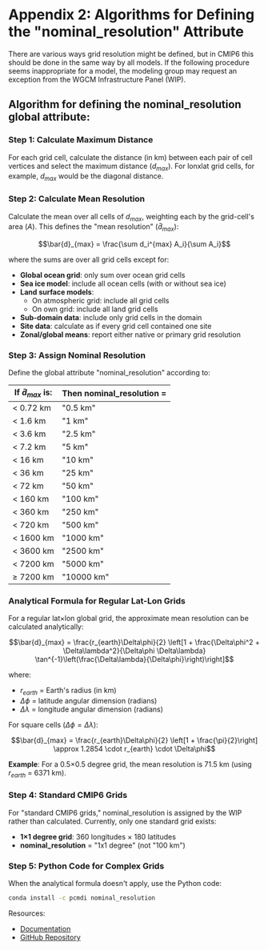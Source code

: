 # Appendix 2: Algorithms for Defining the "nominal_resolution" Attribute

There are various ways grid resolution might be defined, but in CMIP6 this should be done in the same way by all models. If the following procedure seems inappropriate for a model, the modeling group may request an exception from the WGCM Infrastructure Panel (WIP).

## Algorithm for defining the nominal_resolution global attribute:

### Step 1: Calculate Maximum Distance
For each grid cell, calculate the distance (in km) between each pair of cell vertices and select the maximum distance ($d_{max}$). For lonxlat grid cells, for example, $d_{max}$ would be the diagonal distance.

### Step 2: Calculate Mean Resolution
Calculate the mean over all cells of $d_{max}$, weighting each by the grid-cell's area ($A$). This defines the "mean resolution" ($\bar{d}_{max}$):

$$\bar{d}_{max} = \frac{\sum d_i^{max} A_i}{\sum A_i}$$

where the sums are over all grid cells except for:
- **Global ocean grid**: only sum over ocean grid cells
- **Sea ice model**: include all ocean cells (with or without sea ice)
- **Land surface models**: 
  - On atmospheric grid: include all grid cells
  - On own grid: include all land grid cells
- **Sub-domain data**: include only grid cells in the domain
- **Site data**: calculate as if every grid cell contained one site
- **Zonal/global means**: report either native or primary grid resolution

### Step 3: Assign Nominal Resolution
Define the global attribute "nominal_resolution" according to:

| If $\bar{d}_{max}$ is: | Then nominal_resolution = |
|-------------------------|---------------------------|
| < 0.72 km | "0.5 km" |
| < 1.6 km | "1 km" |
| < 3.6 km | "2.5 km" |
| < 7.2 km | "5 km" |
| < 16 km | "10 km" |
| < 36 km | "25 km" |
| < 72 km | "50 km" |
| < 160 km | "100 km" |
| < 360 km | "250 km" |
| < 720 km | "500 km" |
| < 1600 km | "1000 km" |
| < 3600 km | "2500 km" |
| < 7200 km | "5000 km" |
| ≥ 7200 km | "10000 km" |

### Analytical Formula for Regular Lat-Lon Grids

For a regular lat×lon global grid, the approximate mean resolution can be calculated analytically:

$$\bar{d}_{max} = \frac{r_{earth}\Delta\phi}{2} \left[1 + \frac{\Delta\phi^2 + \Delta\lambda^2}{\Delta\phi \Delta\lambda} \tan^{-1}\left(\frac{\Delta\lambda}{\Delta\phi}\right)\right]$$

where:
- $r_{earth}$ = Earth's radius (in km)
- $\Delta\phi$ = latitude angular dimension (radians)
- $\Delta\lambda$ = longitude angular dimension (radians)

For square cells ($\Delta\phi = \Delta\lambda$):

$$\bar{d}_{max} = \frac{r_{earth}\Delta\phi}{2} \left[1 + \frac{\pi}{2}\right] \approx 1.2854 \cdot r_{earth} \cdot \Delta\phi$$

**Example**: For a 0.5×0.5 degree grid, the mean resolution is 71.5 km (using $r_{earth}$ = 6371 km).

### Step 4: Standard CMIP6 Grids
For "standard CMIP6 grids," nominal_resolution is assigned by the WIP rather than calculated. Currently, only one standard grid exists:
- **1×1 degree grid**: 360 longitudes × 180 latitudes
- **nominal_resolution** = "1x1 degree" (not "100 km")

### Step 5: Python Code for Complex Grids
When the analytical formula doesn't apply, use the Python code:

```bash
conda install -c pcmdi nominal_resolution
```

Resources:
- [Documentation](https://pcmdi.github.io/nominal_resolution/html/index.html)
- [GitHub Repository](https://github.com/pcmdi/nominal_resolution)
